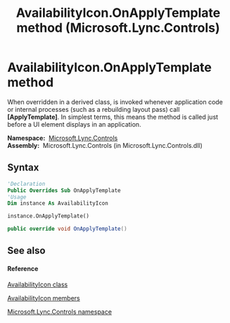 ﻿---
title: AvailabilityIcon.OnApplyTemplate method  (Microsoft.Lync.Controls)
TOCTitle: 'OnApplyTemplate method '
ms:assetid: M:Microsoft.Lync.Controls.AvailabilityIcon.OnApplyTemplate_DI_3_UC_OCS14MrefLyncWPF
ms:mtpsurl: https://msdn.microsoft.com/en-us/library/microsoft.lync.controls.availabilityicon.onapplytemplate_di_3_uc_ocs14mreflyncwpf(v=office.15)
ms:contentKeyID: 48601828
ms.date: 07/28/2014
mtps_version: v=office.15
f1_keywords:
- Microsoft.Lync.Controls.AvailabilityIcon.OnApplyTemplate
dev_langs:
- CSharp
- JScript
- VB
- other
---

# AvailabilityIcon.OnApplyTemplate method

When overridden in a derived class, is invoked whenever application code or internal processes (such as a rebuilding layout pass) call **\[ApplyTemplate\]**. In simplest terms, this means the method is called just before a UI element displays in an application.

**Namespace:**  [Microsoft.Lync.Controls](microsoft-lync-controls-namespace_1.md)  
**Assembly:**  Microsoft.Lync.Controls (in Microsoft.Lync.Controls.dll)

## Syntax

``` vb
'Declaration
Public Overrides Sub OnApplyTemplate
'Usage
Dim instance As AvailabilityIcon

instance.OnApplyTemplate()
```

``` csharp
public override void OnApplyTemplate()
```

## See also

#### Reference

[AvailabilityIcon class](availabilityicon-class-microsoft-lync-controls_1.md)

[AvailabilityIcon members](availabilityicon-members-microsoft-lync-controls_1.md)

[Microsoft.Lync.Controls namespace](microsoft-lync-controls-namespace_1.md)

